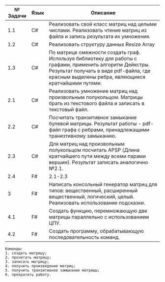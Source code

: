 № Задачи | Язык | Описание 
--- | --- | --- 
1.1 | C# | Реализовать свой класс матриц над целыми числами. Реализовать чтение матриц из файла и запись результата их умножения.
1.2 | C# | Реализовать структуру данных Resize Array
1.3 | C# | По матрице смежности создать граф. Используя библиотеку для работы с графами, применить алгоритм Дейкстры. Результат получать в виде pdf-файла, где красным выделены ребра, являющиеся кратчайшими путями.
2.1 | C# | Реализовать умножение матриц над произвольным полукольцом. Матрицы брать из текстового файла и записать в текстовый файл.
2.2 | C# | Посчитать транзитивное замыкание булевой матрицы. Результат работы - pdf-файл графа с ребрами, принадлежащими транизтивному замыканию.
2.3 | C# | Для матриц над произвольным полукольцом посчитать APSP (Длина кратчайшего пути между всеми парами вершин). Результат записать аналогично №2.1.
2.4 | F# | 2.1-2.3
3 | F# | Написать консольный генератор матриц для типов: вещественный, расширенный вещественный, логический, целый. Реализовать использование подсказки. 
4.1 | F# | Создать функцию, перемножающую две матрицы параллельно с использованием ЦПУ.
4.2 | F# | Создать программу, обрабатывающую последовательность команд.|
```
Команды:
1. создать матрицу;
2. прочитать матрицу;
3. записать матрицу;
4. получить произведение матриц;
5. получить транзитивное замыкание матрицы;
6. прекратить работу.
```
